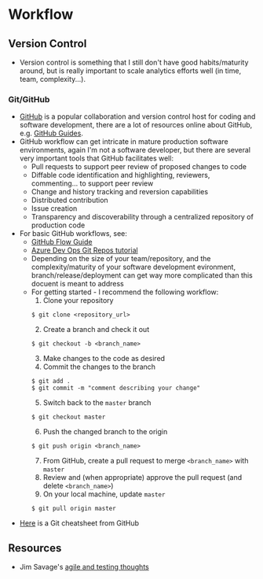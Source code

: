 # Workflow

## Version Control

- Version control is something that I still don't have good habits/maturity around, but is really important to scale analytics efforts well (in time, team, complexity...).

### Git/GitHub

- [GitHub](www.github.com) is a popular collaboration and version control host for coding and software development, there are a lot of resources online about GitHub, e.g. [GitHub Guides](https://guides.github.com/).
- GitHub workflow can get intricate in mature production software environments, again I'm not a software developer, but there are several very important tools that GitHub facilitates well:
  - Pull requests to support peer review of proposed changes to code
  - Diffable code identification and highlighting, reviewers, commenting... to support peer review
  - Change and history tracking and reversion capabilities
  - Distributed contribution
  - Issue creation
  - Transparency and discoverability through a centralized repository of production code
- For basic GitHub workflows, see:
  - [GitHub Flow Guide](https://guides.github.com/introduction/flow/)
  - [Azure Dev Ops Git Repos tutorial](https://docs.microsoft.com/en-us/azure/devops/repos/git/gitworkflow?view=azure-devops)
  - Depending on the size of your team/repository, and the complexity/maturity of your software development evironment, branch/release/deployment can get way more complicated than this docuent is meant to address
  - For getting started - I recommend the following workflow:
    1. Clone your repository
    ```
    $ git clone <repository_url>
    ```
    2. Create a branch and check it out
    ```
    $ git checkout -b <branch_name>
    ```
    3. Make changes to the code as desired
    4. Commit the changes to the branch
    ```
    $ git add .
    $ git commit -m "comment describing your change"
    ```
    5. Switch back to the `master` branch
    ```
    $ git checkout master
    ```
    6. Push the changed branch to the origin
    ```
    $ git push origin <branch_name>
    ```
    7. From GitHub, create a pull request to merge `<branch_name>` with `master`
    8. Review and (when appropriate) approve the pull request (and delete `<branch_name>`)
    9. On your local machine, update `master`
    ```
    $ git pull origin master
    ```
- [Here](https://github.github.com/training-kit/downloads/github-git-cheat-sheet.pdf) is a Git cheatsheet from GitHub
  
## Resources
- Jim Savage's [agile and testing thoughts](https://threader.app/thread/1136987234362691585)
